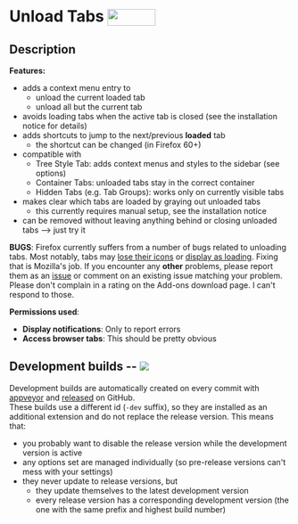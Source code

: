 
# Unload Tabs <sub><a href="https://addons.mozilla.org/firefox/addon/unload-tabs/"><img src="./images/get-ff-ext.png" width="86" height="30"></a></sub>

## Description
<!-- this HTML can be copied as the AMO description -->

<strong>Features:</strong>
<ul>
	<li> adds a context menu entry to <ul>
		<li> unload the current loaded tab </li>
		<li> unload all but the current tab </li>
	</ul></li>
	<li> avoids loading tabs when the active tab is closed (see the installation notice for details) </li>
	<li> adds shortcuts to jump to the next/previous <b>loaded</b> tab <ul>
		<li> the shortcut can be changed (in Firefox 60+) </li>
	</ul></li>
	<li> compatible with <ul>
		<li> Tree Style Tab: adds context menus and styles to the sidebar (see options) </li>
		<li> Container Tabs: unloaded tabs stay in the correct container </li>
		<li> Hidden Tabs (e.g. Tab Groups): works only on currently visible tabs </li>
	</ul></li>
	<li> makes clear which tabs are loaded by graying out unloaded tabs<ul>
		<li> this currently requires manual setup, see the installation notice </li>
	</ul></li>
	<li> can be removed without leaving anything behind or closing unloaded tabs --> just try it </li>
</ul>

<b>BUGS</b>:
Firefox currently suffers from a number of bugs related to unloading tabs. Most notably, tabs may <a href="https://bugzilla.mozilla.org/show_bug.cgi?id=1450382">lose their icons</a> or <a href="https://bugzilla.mozilla.org/show_bug.cgi?id=1450371">display as loading</a>. Fixing that is Mozilla's job.
If you encounter any <b>other</b> problems, please report them as an <a href="https://github.com/NiklasGollenstede/unload-tabs/issues">issue</a> or comment on an existing issue matching your problem. Please don't complain in a rating on the Add-ons download page. I can't respond to those.

<b>Permissions used</b>:<ul>
	<li> <b>Display notifications</b>: Only to report errors </li>
	<li> <b>Access browser tabs</b>: This should be pretty obvious </li>
</ul>


## Development builds -- ![](https://ci.appveyor.com/api/projects/status/github/NiklasGollenstede/unload-tabs?svg=true)

Development builds are automatically created on every commit with [appveyor](https://ci.appveyor.com/project/NiklasGollenstede/unload-tabs/history) and [released](https://github.com/NiklasGollenstede/epub-creator/releases) on GitHub.\
These builds use a different id (`-dev` suffix), so they are installed as an additional extension and do not replace the release version. This means that:
 * you probably want to disable the release version while the development version is active
 * any options set are managed individually (so pre-release versions can't mess with your settings)
 * they never update to release versions, but
    * they update themselves to the latest development version
    * every release version has a corresponding development version (the one with the same prefix and highest build number)

